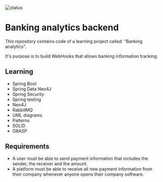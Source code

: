 ![status](https://badgen.net/static/status/planned/grey/)

# Banking analytics backend

This repository contains code of a learning project called: "Banking analytics".

It's purpose is to build WebHooks that allows banking information tracking.

## Learning

- Spring Boot
- Spring Data Neo4J
- Spring Security
- Spring testing
- Neo4J
- RabbitMQ
- UML diagrams
- Patterns
- SOLID
- GRASP

## Requirements

- A user must be able to send payment information that includes the sender, the receiver and the amount.
- A platform must be able to receive all new payment information from their company whenever anyone opens their company software.
